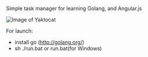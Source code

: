 Simple task manager for learning Golang, and Angular.js

![Image of Yaktocat](https://github.com/chybatronik/Planning-go/thumbnail.png)

For launch:
- install go (http://golang.org/)
- sh ./run.bat or run.bat(for Windows)

